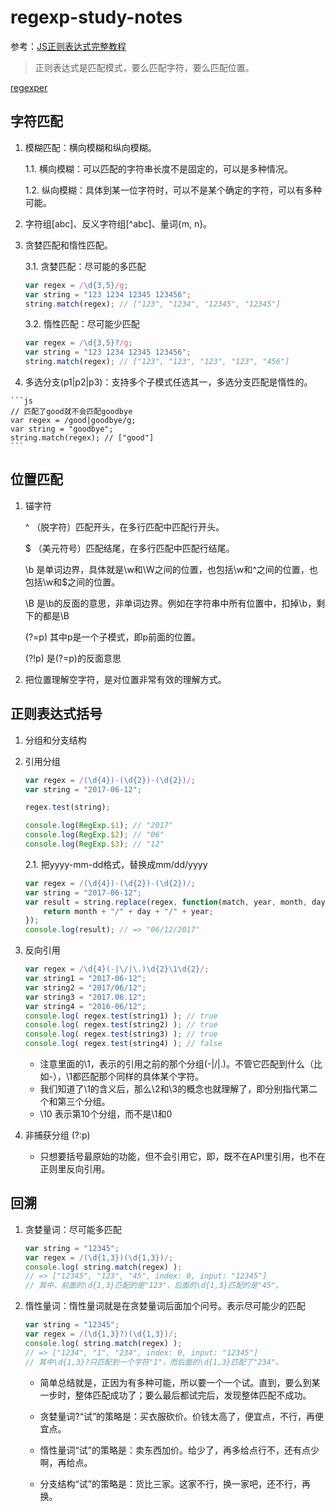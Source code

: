 # regexp-study-notes

参考：[JS正则表达式完整教程](https://juejin.im/post/5965943ff265da6c30653879)
> 正则表达式是匹配模式，要么匹配字符，要么匹配位置。

[regexper](https://regexper.com/)

## 字符匹配

1. 模糊匹配：横向模糊和纵向模糊。

    1.1. 横向模糊：可以匹配的字符串长度不是固定的，可以是多种情况。
    
    1.2. 纵向模糊：具体到某一位字符时，可以不是某个确定的字符，可以有多种可能。
    
 2. 字符组[abc]、反义字符组[^abc]、量词{m, n}。
    
 3. 贪婪匹配和惰性匹配。
    
    3.1. 贪婪匹配：尽可能的多匹配
    ```js
    var regex = /\d{3,5}/g;
    var string = "123 1234 12345 123456";
    string.match(regex); // ["123", "1234", "12345", "12345"]
    ```
    
    3.2. 惰性匹配：尽可能少匹配
    ```js
    var regex = /\d{3,5}?/g;
    var string = "123 1234 12345 123456";
    string.match(regex); // ["123", "123", "123", "123", "456"]
    ```
  4. 多选分支(p1|p2|p3)：支持多个子模式任选其一，多选分支匹配是惰性的。
  
    ```js
    // 匹配了good就不会匹配goodbye
    var regex = /good|goodbye/g;
    var string = "goodbye";
    string.match(regex); // ["good"]
    ```


## 位置匹配

1. 锚字符

    ^    （脱字符）匹配开头，在多行匹配中匹配行开头。
    
    $    （美元符号）匹配结尾，在多行匹配中匹配行结尾。
    
    \b    是单词边界，具体就是\w和\W之间的位置，也包括\w和^之间的位置，也包括\w和$之间的位置。
    
    \B    是\b的反面的意思，非单词边界。例如在字符串中所有位置中，扣掉\b，剩下的都是\B
    
    (?=p) 其中p是一个子模式，即p前面的位置。
    
    (?!p) 是(?=p)的反面意思
    
2. 把位置理解空字符，是对位置非常有效的理解方式。


## 正则表达式括号

1. 分组和分支结构

2. 引用分组
    ```js
    var regex = /(\d{4})-(\d{2})-(\d{2})/;
    var string = "2017-06-12";
    
    regex.test(string);
    
    console.log(RegExp.$1); // "2017"
    console.log(RegExp.$2); // "06"
    console.log(RegExp.$3); // "12"
    ```
    
    2.1. 把yyyy-mm-dd格式，替换成mm/dd/yyyy
    ```js
    var regex = /(\d{4})-(\d{2})-(\d{2})/;
    var string = "2017-06-12";
    var result = string.replace(regex, function(match, year, month, day) {
    	return month + "/" + day + "/" + year;
    });
    console.log(result); // => "06/12/2017"
    ```
    
3. 反向引用
    ```js
    var regex = /\d{4}(-|\/|\.)\d{2}\1\d{2}/;
    var string1 = "2017-06-12";
    var string2 = "2017/06/12";
    var string3 = "2017.06.12";
    var string4 = "2016-06/12";
    console.log( regex.test(string1) ); // true
    console.log( regex.test(string2) ); // true
    console.log( regex.test(string3) ); // true
    console.log( regex.test(string4) ); // false
    ```
    * 注意里面的\1，表示的引用之前的那个分组(-|\/|\.)。不管它匹配到什么（比如-），\1都匹配那个同样的具体某个字符。
    * 我们知道了\1的含义后，那么\2和\3的概念也就理解了，即分别指代第二个和第三个分组。
    * \10 表示第10个分组，而不是\1和0
    
4. 非捕获分组 (?:p)
    * 只想要括号最原始的功能，但不会引用它，即，既不在API里引用，也不在正则里反向引用。
    
## 回溯

1. 贪婪量词：尽可能多匹配
    ```js
    var string = "12345";
    var regex = /(\d{1,3})(\d{1,3})/;
    console.log( string.match(regex) );
    // => ["12345", "123", "45", index: 0, input: "12345"]
    // 其中，前面的\d{1,3}匹配的是"123"，后面的\d{1,3}匹配的是"45"。
    ```
2. 惰性量词：惰性量词就是在贪婪量词后面加个问号。表示尽可能少的匹配
    ```js
    var string = "12345";
    var regex = /(\d{1,3}?)(\d{1,3})/;
    console.log( string.match(regex) );
    // => ["1234", "1", "234", index: 0, input: "12345"]
    // 其中\d{1,3}?只匹配到一个字符"1"，而后面的\d{1,3}匹配了"234"。
    ```

    * 简单总结就是，正因为有多种可能，所以要一个一个试。直到，要么到某一步时，整体匹配成功了；要么最后都试完后，发现整体匹配不成功。
    
    * 贪婪量词?“试”的策略是：买衣服砍价。价钱太高了，便宜点，不行，再便宜点。
    
    * 惰性量词“试”的策略是：卖东西加价。给少了，再多给点行不，还有点少啊，再给点。
    
    * 分支结构“试”的策略是：货比三家。这家不行，换一家吧，还不行，再换。
